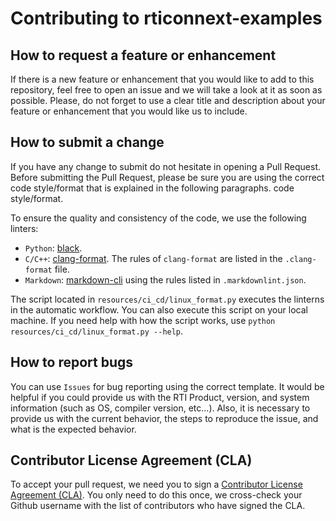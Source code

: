 # Contributing to rticonnext-examples

## How to request a feature or enhancement

If there is a new feature or enhancement that you would like to add to
this repository, feel free to open an issue and we will take a look at it as
soon as possible. Please, do not forget to use a clear title and description
about your feature or enhancement that you would like us to include.

## How to submit a change

If you have any change to submit do not hesitate in opening a Pull Request.
Before submitting the Pull Request, please be sure you are using the correct
code style/format that is explained in the following paragraphs.
code style/format.

To ensure the quality and consistency of the code, we use the
following linters:

-   `Python`:
[black](https://pypi.org/project/black/).
-   `C/C++`:
[clang-format](https://clang.llvm.org/docs/ClangFormat.html). The rules of
`clang-format` are listed in the `.clang-format` file.
-   `Markdown`: [markdown-cli](https://www.npmjs.com/package/markdownlint-cli)
using the rules listed in `.markdownlint.json`.

The script located in `resources/ci_cd/linux_format.py` executes the linterns
in the automatic workflow. You can also execute this script on your local
machine. If you need help with how the script works, use
`python resources/ci_cd/linux_format.py --help`.

## How to report bugs

You can use `Issues` for bug reporting using the correct template.
It would be helpful if you could provide us with the RTI Product, version, and
system information (such as OS, compiler version, etc...). Also, it is necessary
to provide us with the current behavior, the steps to reproduce the issue, and
what is the expected behavior.

## Contributor License Agreement (CLA)

To accept your pull request, we need you to sign a [Contributor License
Agreement (CLA)](http://community.rti.com/cla). You only need to do this once,
we cross-check your Github username with the list of contributors who have
signed the CLA.
